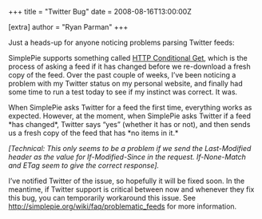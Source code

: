 +++
title = "Twitter Bug"
date = 2008-08-16T13:00:00Z

[extra]
author = "Ryan Parman"
+++

Just a heads-up for anyone noticing problems parsing Twitter feeds:

SimplePie supports something called [HTTP Conditional Get](http://fishbowl.pastiche.org/2002/10/21/http_conditional_get_for_rss_hackers/), which is the process of asking a feed if it has changed before we re-download a fresh copy of the feed. Over the past couple of weeks, I’ve been noticing a problem with my Twitter status on my personal website, and finally had some time to run a test today to see if my instinct was correct. It was.

When SimplePie asks Twitter for a feed the first time, everything works as expected. However, at the moment, when SimplePie asks Twitter if a feed \*has changed\*, Twitter says “yes” (whether it has or not), and then sends us a fresh copy of the feed that has \*no items in it.\*

_\[Technical: This only seems to be a problem if we send the Last-Modified header as the value for If-Modified-Since in the request. If-None-Match and ETag seem to give the correct response\]._

I’ve notified Twitter of the issue, so hopefully it will be fixed soon. In the meantime, if Twitter support is critical between now and whenever they fix this bug, you can temporarily workaround this issue. See http://simplepie.org/wiki/faq/problematic_feeds for more information.
